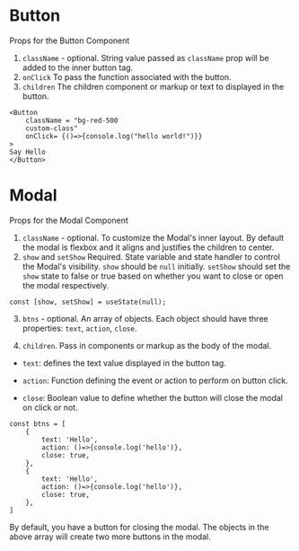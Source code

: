 # Button

Props for the Button Component

1. `className` - optional.
   String value passed as `className` prop will be added to the inner button tag.
2. `onClick`
   To pass the function associated with the button.
3. `children`
   The children component or markup or text to displayed in the button.

```
<Button
    className = "bg-red-500
    custom-class"
    onClick= {()=>{console.log("hello world!")}}
>
Say Hello
</Button>
```

# Modal

Props for the Modal Component

1. `className` - optional.
   To customize the Modal's inner layout. By default the modal is flexbox and it aligns and justifies the children to center.
2. `show` and `setShow` Required.
   State variable and state handler to control the Modal's visibility.
   `show` should be `null` initially. `setShow` should set the `show` state to false or true based on whether you want to close or open the modal respectively.

```
const [show, setShow] = useState(null);
```

3. `btns` - optional.
   An array of objects. Each object should have three properties: `text`, `action`, `close`.

4. `children`.
   Pass in components or markup as the body of the modal.

- `text`: defines the text value displayed in the button tag.
- `action`: Function defining the event or action to perform on button click.

- `close`: Boolean value to define whether the button will close the modal on click or not.

```
const btns = [
    {
        text: 'Hello',
        action: ()=>{console.log('hello')},
        close: true,
    },
    {
        text: 'Hello',
        action: ()=>{console.log('hello')},
        close: true,
    },
]
```

By default, you have a button for closing the modal. The objects in the above array will create two more buttons in the modal.
